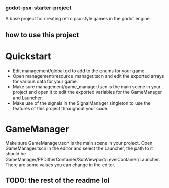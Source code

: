 ### godot-psx-starter-project
A base project for creating retro psx style games in the godot engine.

## how to use this project

# Quickstart
- Edit management/global.gd to add to the enums for your game.
- Open management/resource_manager.tscn and edit the exported arrays for various data for your game.
- Make sure management/game_manager.tscn is the main scene in your project and open it to edit the exported variables for the GameManager and Launcher.
- Make use of the signals in the SignalManager singleton to use the features of this project throughout your code.


# GameManager
Make sure GameManager.tscn is the main scene in your project. Open GameManager.tscn in the editor and select the Launcher, the path to it should be GameManager/PPDitherContainer/SubViewport/LevelContainer/Launcher. There are some values you can change in the editor.

## TODO: the rest of the readme lol